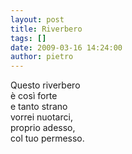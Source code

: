 ```yaml
---
layout: post
title: Riverbero
tags: []
date: 2009-03-16 14:24:00
author: pietro
---
```

Questo riverbero<br/>è così forte<br/>e tanto strano<br/>vorrei nuotarci,<br/>proprio adesso,<br/>col tuo permesso.

